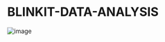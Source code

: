 ﻿# BLINKIT-DATA-ANALYSIS
 ![image](https://github.com/user-attachments/assets/8a8ba419-1659-4c5a-b9ed-ee805465af32)
